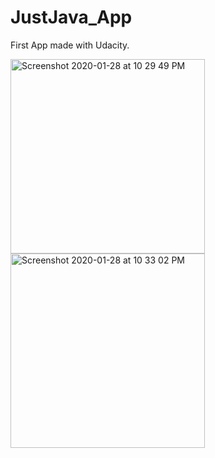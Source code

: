 # JustJava_App
First App made with Udacity.

<img width="311" alt="Screenshot 2020-01-28 at 10 29 49 PM" src="https://user-images.githubusercontent.com/56770401/73286610-dbf56a00-421d-11ea-9daa-3a0e00cd96bd.png">

<img width="311" alt="Screenshot 2020-01-28 at 10 33 02 PM" src="https://user-images.githubusercontent.com/56770401/73287002-8b324100-421e-11ea-9695-939aba3b6099.png">

